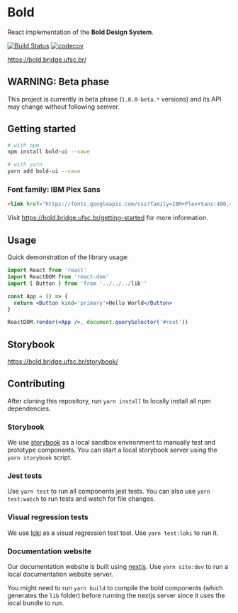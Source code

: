 # Bold

React implementation of the **Bold Design System**.

[![Build Status](https://travis-ci.org/laboratoriobridge/bold.svg?branch=master)](https://travis-ci.org/laboratoriobridge/bold)
[![codecov](https://codecov.io/gh/laboratoriobridge/bold/branch/master/graph/badge.svg)](https://codecov.io/gh/laboratoriobridge/bold)

https://bold.bridge.ufsc.br/

## WARNING: Beta phase

This project is currently in beta phase (`1.0.0-beta.*` versions) and its API may change without following semver.

## Getting started

```sh
# with npm
npm install bold-ui --save

# with yarn
yarn add bold-ui --save
```

### Font family: IBM Plex Sans

```html
<link href="https://fonts.googleapis.com/css?family=IBM+Plex+Sans:400,400i,700,700i" rel="stylesheet" />
```

Visit https://bold.bridge.ufsc.br/getting-started for more information.

## Usage

Quick demonstration of the library usage:

```jsx
import React from 'react'
import ReactDOM from 'react-dom'
import { Button } from 'from '../../../lib''

const App = () => {
  return <Button kind='primary'>Hello World</Button>
}

ReactDOM.render(<App />, document.querySelector('#root'))
```

## Storybook

https://bold.bridge.ufsc.br/storybook/

## Contributing

After cloning this repository, run `yarn install` to locally install all npm dependencies.

### Storybook

We use [storybook](https://storybook.js.org/) as a local sandbox environment to manually test and prototype components. You can start a local storybook server using the `yarn storybook` script.

### Jest tests

Use `yarn test` to run all components jest tests. You can also use `yarn test:watch` to run tests and watch for file changes.

### Visual regression tests

We use [loki](https://loki.js.org/) as a visual regression test tool. Use `yarn test:loki` to run it.

### Documentation website

Our documentation website is built using [nextjs](https://nextjs.org/). Use `yarn site:dev` to run a local documentation website server.

You might need to run `yarn build` to compile the bold components (which generates the `lib` folder) before running the nextjs server since it uses the local bundle to run.
